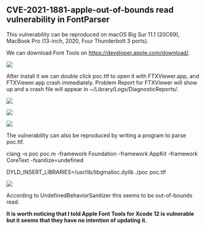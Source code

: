 ## CVE-2021-1881-apple-out-of-bounds read vulnerability in FontParser

This vulnerability can be reproduced on macOS Big Sur 11.1 (20C69), MacBook Pro (13-inch, 2020, Four Thunderbolt 3 ports).

We can download Font Tools on https://developer.apple.com/download/.

![](https://z3.ax1x.com/2021/05/21/gHZosH.png)

After install it we can double click poc.ttf to open it with FTXViewer.app, and FTXViewer.app crash immediately. Problem Report for FTXViewer will show up and a crash file will appear in ~/Library/Logs/DiagnosticReports/.

![](https://z3.ax1x.com/2021/05/21/gHZzQg.png)

![](https://z3.ax1x.com/2021/05/21/gHeAYV.png)

![](https://z3.ax1x.com/2021/05/21/gHeMwR.png)

The vulnerability can also be reproduced by writing a program to parse poc.ttf.

clang -o poc poc.m -framework Foundation -framework AppKit -framework CoreText -fsanitize=undefined

DYLD_INSERT_LIBRARIES=/usr/lib/libgmalloc.dylib ./poc poc.ttf

![](https://z3.ax1x.com/2021/05/21/gHeamd.png)

According to UndefinedBehaviorSanitizer this seems to be out-of-bounds read.

**It is worth noticing that I told Apple Font Tools for Xcode 12 is vulnerable but it seems that they have no intention of updating it.**
